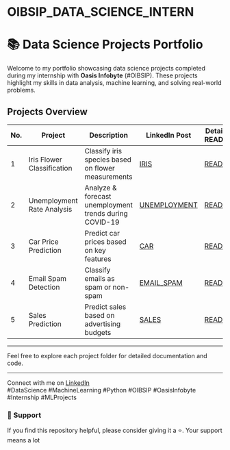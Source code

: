 # OIBSIP_DATA_SCIENCE_INTERN
# 📚 Data Science Projects Portfolio

Welcome to my portfolio showcasing data science projects completed during my internship with **Oasis Infobyte** (#OIBSIP). These projects highlight my skills in data analysis, machine learning, and solving real-world problems.

## Projects Overview

| No. | Project                     | Description                                             | LinkedIn Post                                               | Detailed README                   |
|------|----------------------------|---------------------------------------------------------|-------------------------------------------------------------|----------------------------------|
| 1    | Iris Flower Classification | Classify iris species based on flower measurements      | [IRIS](https://www.linkedin.com/posts/rahul-babu-koppula_oibsip-datascience-machinelearning-activity-7338974365478211584-rbrC?utm_source=share&utm_medium=member_desktop&rcm=ACoAAEQMCpABD4RO0MvOD340mi85zRBCDrHCykQ)   | [README](https://github.com/RAHUL-KOPPULA/OIBSIP_DATA_SCIENCE_INTERN/blob/main/Task_1_Iris_Classification/README.md) |
| 2    | Unemployment Rate Analysis  | Analyze & forecast unemployment trends during COVID-19 | [UNEMPLOYMENT](https://www.linkedin.com/posts/rahul-babu-koppula_oibsip-oasisinfobyte-python-activity-7339914073888759808-qNnP?utm_source=share&utm_medium=member_desktop&rcm=ACoAAEQMCpABD4RO0MvOD340mi85zRBCDrHCykQ)   | [README](https://github.com/RAHUL-KOPPULA/OIBSIP_DATA_SCIENCE_INTERN/blob/main/Task_2_Unemployment_prediction/README.md)|
| 3    | Car Price Prediction        | Predict car prices based on key features                 | [CAR](https://www.linkedin.com/posts/rahul-babu-koppula_oibsip-oasisinfobyte-python-activity-7339915186582994944-ef8Z?utm_source=share&utm_medium=member_desktop&rcm=ACoAAEQMCpABD4RO0MvOD340mi85zRBCDrHCykQ)   | [README](https://github.com/RAHUL-KOPPULA/OIBSIP_DATA_SCIENCE_INTERN/blob/main/Task_3_Car_Price_Prediction/README.md)    |
| 4    | Email Spam Detection        | Classify emails as spam or non-spam                      | [EMAIL_SPAM](https://www.linkedin.com/posts/rahul-babu-koppula_oibsip-oasisinfobyte-python-activity-7339915412924416000-yZPW?utm_source=share&utm_medium=member_desktop&rcm=ACoAAEQMCpABD4RO0MvOD340mi85zRBCDrHCykQ)  | [README](https://github.com/RAHUL-KOPPULA/OIBSIP_DATA_SCIENCE_INTERN/blob/main/Task_4_Email_Spam/README.md)|
| 5    | Sales Prediction            | Predict sales based on advertising budgets               | [SALES](https://www.linkedin.com/posts/rahul-babu-koppula_oibsip-oasisinfobyte-python-activity-7339915328312745984-drJo?utm_source=share&utm_medium=member_desktop&rcm=ACoAAEQMCpABD4RO0MvOD340mi85zRBCDrHCykQ)   | [README](https://github.com/RAHUL-KOPPULA/OIBSIP_DATA_SCIENCE_INTERN/blob/main/Task_5_Sales_Pred/README.md)|

---

Feel free to explore each project folder for detailed documentation and code.

---

Connect with me on [LinkedIn](https://www.linkedin.com/in/rahul-babu-koppula/)  
#DataScience #MachineLearning #Python #OIBSIP #OasisInfobyte #Internship #MLProjects
### 🙌 Support

If you find this repository helpful, please consider giving it a ⭐. Your support means a lot
